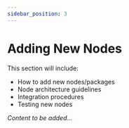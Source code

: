 ```yaml
---
sidebar_position: 3
---
```


# Adding New Nodes

<!-- TODO: Add node development guide -->

This section will include:
- How to add new nodes/packages
- Node architecture guidelines
- Integration procedures
- Testing new nodes

*Content to be added...*
